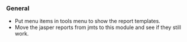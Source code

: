 ### General
- Put menu items in tools menu to show the report templates.
- Move the jasper reports from jmts to this module and see if they still work.
